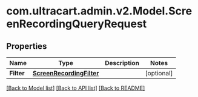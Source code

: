 
# com.ultracart.admin.v2.Model.ScreenRecordingQueryRequest

## Properties

Name | Type | Description | Notes
------------ | ------------- | ------------- | -------------
**Filter** | [**ScreenRecordingFilter**](ScreenRecordingFilter.md) |  | [optional] 

[[Back to Model list]](../README.md#documentation-for-models)
[[Back to API list]](../README.md#documentation-for-api-endpoints)
[[Back to README]](../README.md)

